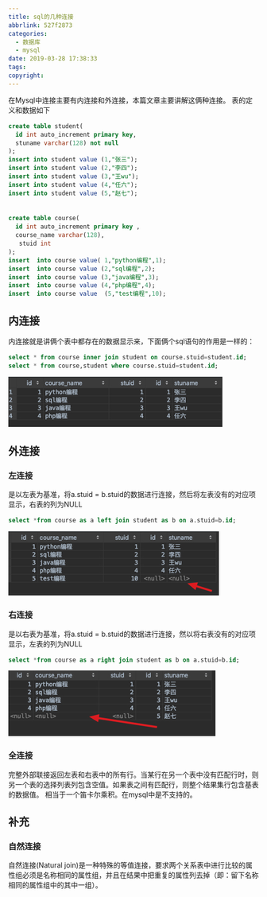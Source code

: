 ```yaml
---
title: sql的几种连接
abbrlink: 527f2873
categories:
  - 数据库
  - mysql
date: 2019-03-28 17:38:33
tags:
copyright:
---
```

在Mysql中连接主要有内连接和外连接，本篇文章主要讲解这俩种连接。
表的定义和数据如下
``` sql
create table student(
  id int auto_increment primary key,
  stuname varchar(128) not null
);
insert into student value (1,"张三");
insert into student value (2,"李四");
insert into student value (3,"王wu");
insert into student value (4,"任六");
insert into student value (5,"赵七");


create table course(
  id int auto_increment primary key ,
  course_name varchar(128),
   stuid int
);
insert  into course value( 1,"python编程",1);
insert  into course value (2,"sql编程",2);
insert  into course value (3,"java编程",3);
insert  into course value (4,"php编程",4);
insert  into course value  (5,"test编程",10);
```
<!-- more  -->
## 内连接
内连接就是讲俩个表中都存在的数据显示来，下面俩个sql语句的作用是一样的：
```sql
select * from course inner join student on course.stuid=student.id;
select * from course,student where course.stuid=student.id;
```
![Xnip2019-03-28_20-24-55](/images/Xnip2019-03-28_20-24-55.jpg)

## 外连接
### 左连接
是以左表为基准，将a.stuid = b.stuid的数据进行连接，然后将左表没有的对应项显示，右表的列为NULL
```sql
select *from course as a left join student as b on a.stuid=b.id;
```
![Xnip2019-03-28_20-27-01](/images/Xnip2019-03-28_20-27-01.jpg)
### 右连接
是以右表为基准，将a.stuid = b.stuid的数据进行连接，然以将右表没有的对应项显示，左表的列为NULL
```sql
select *from course as a right join student as b on a.stuid=b.id;
```
![Xnip2019-03-28_20-28-30](/images/Xnip2019-03-28_20-28-30.jpg)

### 全连接
完整外部联接返回左表和右表中的所有行。当某行在另一个表中没有匹配行时，则另一个表的选择列表列包含空值。如果表之间有匹配行，则整个结果集行包含基表的数据值。
相当于一个笛卡尔乘积。在mysql中是不支持的。

## 补充
### 自然连接
自然连接(Natural join)是一种特殊的等值连接，要求两个关系表中进行比较的属性组必须是名称相同的属性组，并且在结果中把重复的属性列去掉（即：留下名称相同的属性组中的其中一组）。